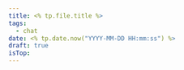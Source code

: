 ```yaml
---
title: <% tp.file.title %>
tags:
  - chat
date: <% tp.date.now("YYYY-MM-DD HH:mm:ss") %>
draft: true
isTop:
---
```




